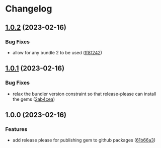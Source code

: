 # Changelog

## [1.0.2](https://github.com/blake-education/hopscotch/compare/v1.0.1...v1.0.2) (2023-02-16)


### Bug Fixes

* allow for any bundle 2 to be used ([ff81242](https://github.com/blake-education/hopscotch/commit/ff812426d0af192ff3a405ab5cef55acbd4ab27b))

## [1.0.1](https://github.com/blake-education/hopscotch/compare/v1.0.0...v1.0.1) (2023-02-16)


### Bug Fixes

* relax the bundler version constraint so that release-please can install the gems ([2ab4cea](https://github.com/blake-education/hopscotch/commit/2ab4cea78b5c9e2ef2bdc2570adcb4f2d748dd88))

## 1.0.0 (2023-02-16)


### Features

* add release please for publishing gem to github packages ([61b66a3](https://github.com/blake-education/hopscotch/commit/61b66a3d47b7952dde6f8497d7526207089b046b))
